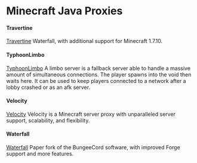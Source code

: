 # Minecraft Java Proxies


#### Travertine
[Travertine](https://papermc.io/downloads#Travertine)
Waterfall, with additional support for Minecraft 1.7.10. 

#### TyphoonLimbo
[TyphoonLimbo](https://github.com/TyphoonMC/TyphoonLimbo)
A limbo server is a fallback server able to handle a massive amount of simultaneous connections. The player spawns into the void then waits here. It can be used to keep players connected to a network after a lobby crashed or as an afk server.

#### Velocity
[Velocity](https://velocitypowered.com)
Velocity is a Minecraft server proxy with unparalleled server support, scalability, and flexibility. 

#### Waterfall
[Waterfall](https://papermc.io/downloads#Waterfall)
Paper fork of the BungeeCord software, with improved Forge support and more features.
